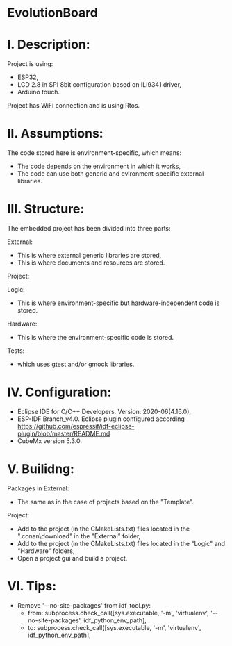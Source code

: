 # EvolutionBoard

# I. Description:
Project is using:
- ESP32,
- LCD 2.8 in SPI 8bit configuration based on ILI9341 driver,
- Arduino touch.

Project has WiFi connection and is using Rtos.

# II. Assumptions:
The code stored here is environment-specific, which means:
- The code depends on the environment in which it works,
- The code can use both generic and evironment-specific external libraries.

# III. Structure:
The embedded project has been divided into three parts:

External:
- This is where external generic libraries are stored,
- This is where documents and resources are stored.

Project:

  Logic:
  - This is where environment-specific but hardware-independent code is stored.

  Hardware:
  - This is where the environment-specific code is stored.

Tests:
- which uses gtest and/or gmock libraries.

# IV. Configuration:

- Eclipse IDE for C/C++ Developers. Version: 2020-06(4.16.0),
- ESP-IDF Branch_v4.0. Eclipse plugin configured according https://github.com/espressif/idf-eclipse-plugin/blob/master/README.md
- CubeMx version 5.3.0.

# V. Builidng:

Packages in External:
- The same as in the case of projects based on the "Template".

Project:
- Add to the project (in the CMakeLists.txt) files located in the ".conan\download" in the "External" folder,
- Add to the project (in the CMakeLists.txt) files located in the "Logic" and "Hardware" folders,
- Open a project gui and build a project.

# VI. Tips:
- Remove '--no-site-packages' from idf_tool.py:
  - from: subprocess.check_call([sys.executable, '-m', 'virtualenv', '--no-site-packages', idf_python_env_path],
  - to:   subprocess.check_call([sys.executable, '-m', 'virtualenv', idf_python_env_path],